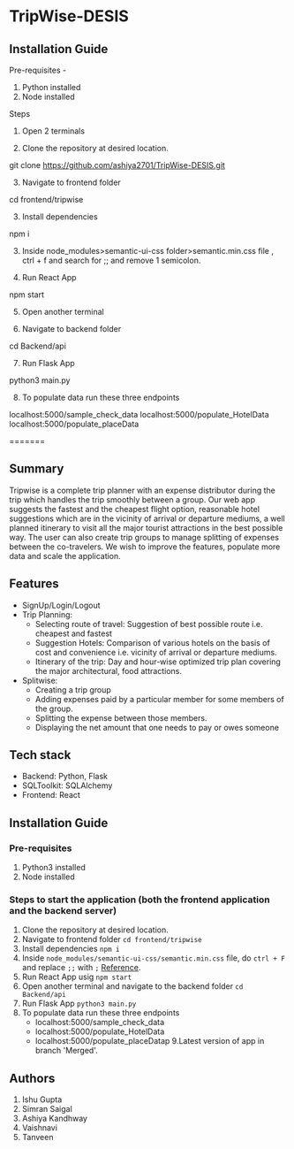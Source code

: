 # TripWise-DESIS

## Installation Guide

Pre-requisites - 

1. Python installed
2. Node installed

Steps 

1. Open 2 terminals

2. Clone the repository at desired location.

git clone https://github.com/ashiya2701/TripWise-DESIS.git

3. Navigate to frontend folder

cd frontend/tripwise

3. Install dependencies

npm i

3.  Inside node_modules>semantic-ui-css folder>semantic.min.css file , ctrl + f and search for ;; and remove 1 semicolon.

4. Run React App

npm start

5. Open another terminal

6. Navigate to backend folder

cd Backend/api

7. Run Flask App

python3 main.py

8. To populate data run these three endpoints

localhost:5000/sample_check_data
localhost:5000/populate_HotelData
localhost:5000/populate_placeData

=======
## Summary
Tripwise is a complete trip planner with an expense distributor during the trip which handles the trip smoothly between a group. Our web app suggests the fastest and the cheapest flight option, reasonable hotel suggestions which are in the vicinity of arrival or departure mediums, a well planned itinerary to visit all the major tourist attractions in the best possible way. The user can also create trip groups to manage splitting of expenses between the co-travelers. We wish to improve the features, populate more data and scale the application.

## Features
- SignUp/Login/Logout
- Trip Planning:
    - Selecting route of travel: Suggestion of best possible route i.e. cheapest and fastest
    - Suggestion Hotels: Comparison of  various hotels on the basis of cost and convenience i.e. vicinity of arrival or departure mediums.
    - Itinerary of the trip: Day and hour-wise optimized trip plan covering the major architectural, food attractions.
- Splitwise:
    - Creating a trip group
    - Adding expenses paid by a particular member for some members of the group.
    - Splitting the expense between those members.
    - Displaying the net amount that one needs to pay or owes someone

## Tech stack
- Backend: Python, Flask
- SQLToolkit: SQLAlchemy
- Frontend: React

## Installation Guide
### Pre-requisites
1. Python3 installed
2. Node installed

### Steps to start the application (both the frontend application and the backend server)
1. Clone the repository at desired location.
2. Navigate to frontend folder `cd frontend/tripwise`
3. Install dependencies `npm i`
4. Inside `node_modules/semantic-ui-css/semantic.min.css` file, do `ctrl + F` and replace `;;` with `;` [Reference](https://github.com/Semantic-Org/Semantic-UI/issues/7073#issuecomment-1001074430).
5. Run React App usig `npm start`
6. Open another terminal and navigate to the backend folder `cd Backend/api`
7. Run Flask App `python3 main.py`
8. To populate data run these three endpoints
    - localhost:5000/sample_check_data
    - localhost:5000/populate_HotelData
    - localhost:5000/populate_placeDatap
9.Latest version of app in branch 'Merged'.    

## Authors
1. Ishu Gupta
2. Simran Saigal
3. Ashiya Kandhway
4. Vaishnavi
5. Tanveen
